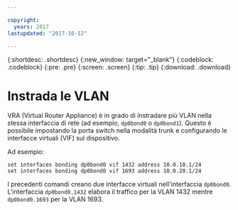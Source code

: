 ```yaml
---

copyright:
  years: 2017
lastupdated: "2017-10-12"

---
```


{:shortdesc: .shortdesc}
{:new_window: target="_blank"}
{:codeblock: .codeblock}
{:pre: .pre}
{:screen: .screen}
{:tip: .tip}
{:download: .download}

# Instrada le VLAN
VRA (Virtual Router Appliance) è in grado di instradare più VLAN nella stessa interfaccia di rete (ad esempio, `dp0bond0` o `dp0bond1`). Questo è possibile impostando la porta switch nella modalità trunk e configurando le interfacce virtuali (VIF) sul dispositivo.

Ad esempio:

```
set interfaces bonding dp0bond0 vif 1432 address 10.0.10.1/24
set interfaces bonding dp0bond0 vif 1693 address 10.0.20.1/24
```

I precedenti comandi creano due interfacce virtuali nell'interfaccia `dp0bond0`. L'interfaccia `dp0bond0.1432` elabora il traffico per la VLAN 1432 mentre `dp0bond0.1693` per la VLAN 1693.
